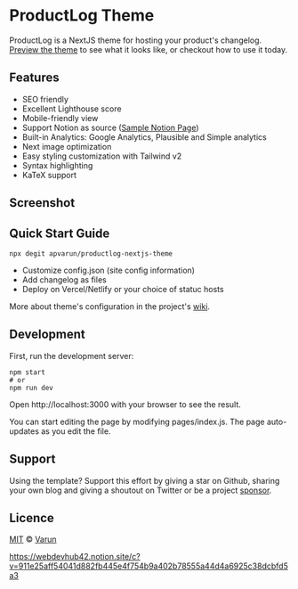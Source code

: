 # ProductLog Theme

ProductLog is a NextJS theme for hosting your product's changelog. [Preview the theme](https://notion-nro8y8drl-bgoonz.vercel.app/) to see what it looks like, or checkout how to use it today.


## Features

- SEO friendly
- Excellent Lighthouse score
- Mobile-friendly view
- Support Notion as source ([Sample Notion Page](https://webdevhub42.notion.site/cbde2cdc46a14dfcaf5169eab225c30b))
- Built-in Analytics: Google Analytics, Plausible and Simple analytics
- Next image optimization
- Easy styling customization with Tailwind v2
- Syntax highlighting
- KaTeX support

## Screenshot



## Quick Start Guide

```
npx degit apvarun/productlog-nextjs-theme
```

- Customize config.json (site config information)
- Add changelog as files
- Deploy on Vercel/Netlify or your choice of statuc hosts

More about theme's configuration in the project's [wiki](https://github.com/apvarun/productlog-nextjs-theme/wiki/Configuration).

## Development

First, run the development server:

```
npm start
# or
npm run dev
```

Open http://localhost:3000 with your browser to see the result.

You can start editing the page by modifying pages/index.js. The page auto-updates as you edit the file.

## Support

Using the template? Support this effort by giving a star on Github, sharing your own blog and giving a shoutout on Twitter or be a project [sponsor](https://buymeacoffee.com/apvarun).

## Licence

[MIT](https://github.com/apvarun/productlog-nextjs-theme/blob/master/LICENSE) © [Varun](https://apvarun.com)

https://webdevhub42.notion.site/c?v=911e25aff54041d882fb445e4f754b9a402b78555a44d4a6925c38dcbfd5a3
